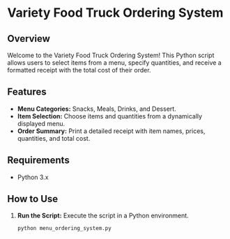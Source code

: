 # Variety Food Truck Ordering System

## Overview

Welcome to the Variety Food Truck Ordering System! This Python script allows users to select items from a menu, specify quantities, and receive a formatted receipt with the total cost of their order.

## Features

- **Menu Categories:** Snacks, Meals, Drinks, and Dessert.
- **Item Selection:** Choose items and quantities from a dynamically displayed menu.
- **Order Summary:** Print a detailed receipt with item names, prices, quantities, and total cost.

## Requirements

- Python 3.x

## How to Use

1. **Run the Script:**
   Execute the script in a Python environment.

   ```bash
   python menu_ordering_system.py

